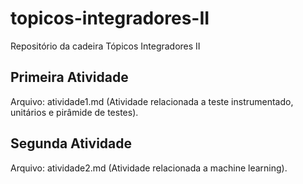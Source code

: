 # topicos-integradores-II
 Repositório da cadeira Tópicos Integradores II

## Primeira Atividade
Arquivo: atividade1.md
(Atividade relacionada a teste instrumentado, unitários e pirâmide de testes).

## Segunda Atividade
Arquivo: atividade2.md
(Atividade relacionada a machine learning).
